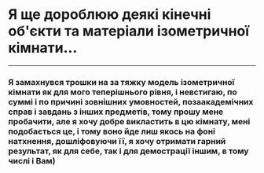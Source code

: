 # Я ще дороблюю деякі кінечні об'єкти та матеріали ізометричної кімнати...
---
### Я замахнувся трошки на за тяжку модель ізометричної кімнати як для мого теперішнього рівня, і невстигаю, по суммі і по причині зовнішних умовностей, позаакадемічних справ і завдань з інших предметів, тому прошу мене пробачити, але я хочу добре викластить в цю кімнату, мені подобається це, і тому воно йде лиш якось на фоні натхнення, дошліфовуючи її, я хочу отримати гарний результат, як для себе, так і для демострації іншим, в тому числі і Вам)
